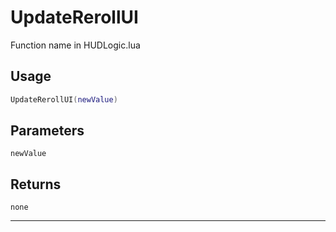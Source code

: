 # UpdateRerollUI
Function name in HUDLogic.lua
## Usage
```lua
UpdateRerollUI(newValue)
```
## Parameters
`newValue`
## Returns
`none`

---